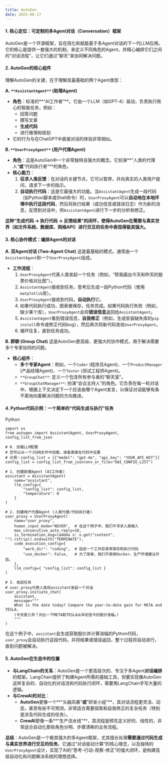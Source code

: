```yaml
---
title: AutoGen
date: 2025-06-17 
---
```


#### **1. 核心定位：可定制的多Agent对话（Conversation）框架**
AutoGen是一个开源框架，旨在简化和赋能基于多Agent对话的下一代LLM应用。它的核心是提供一套强大的机制，来定义不同角色的Agent，并精心编排它们之间的“对话流程”，让它们通过“聊天”来协同解决问题。

#### **2. AutoGen的核心组件**
理解AutoGen的关键，在于理解其最基础的两个Agent类型：

**A. **`**AssistantAgent**`** (助理Agent)**

+ **角色**：标准的**“AI工作者”**。它由一个LLM（如GPT-4）驱动，负责执行核心的智能任务，例如：
    - 回答问题
    - 撰写文章
    - **生成代码**
    - 进行推理和规划
+ 它的行为与在ChatGPT中直接对话的体验非常相似。

**B. **`**UserProxyAgent**`** (用户代理Agent)**

+ **角色**：这是AutoGen中一个非常独特且强大的概念。它扮演**“人类的代理人”**或**“代码执行者”**的角色。
+ **核心能力**：
    1. **征求人类反馈**：在对话的关键节点，它可以暂停，并向真实的人类用户提问，请求下一步的指示。
    2. **自动执行代码**：这是它最强大的功能。当`AssistantAgent`生成一段代码（如Python脚本或Shell命令）时，`UserProxyAgent`可以**自动地在本地环境中执行这段代码**，然后将执行结果（成功信息或错误日志）作为新的消息，反馈到对话中，供`AssistantAgent`进行下一步的分析和修正。

**这种“生成代码 -> 执行代码 -> 反馈结果”的闭环，使得AutoGen在需要与真实世界（如文件系统、数据库、网络API）进行交互的任务中表现得极其强大。**

#### **3. 核心协作模式：编排Agent的对话**
**A. 双Agent对话 (Two-Agent Chat)** 这是最基础的模式。通常由一个`AssistantAgent`和一个`UserProxyAgent`组成。

+ **工作流程**：
    1. `UserProxyAgent`代表人类发起一个任务（例如，“帮我画出今天和昨天的股票价格对比图”）。
    2. `AssistantAgent`接收到任务，思考后生成一段Python代码（使用`matplotlib`库）。
    3. `UserProxyAgent`接收到代码，**自动执行**它。
    4. 如果代码执行成功，图表被保存，任务完成。如果代码执行失败（例如，缺少某个库），`UserProxyAgent`会将**错误信息**返回给`AssistantAgent`。
    5. `AssistantAgent`看到错误信息，**自我修正**（例如，生成安装缺失库的`pip install`命令或修正代码bug），然后再次将新代码发给`UserProxyAgent`。
    6. 循环往复，直到任务成功。

**B. 群聊 (Group Chat)** 这是AutoGen更高级、更强大的协作模式，用于解决需要多个专家协同的问题。

+ **核心组件**：
    - **多个专家Agent**：例如，一个`Coder` (程序员Agent)、一个`ProductManager` (产品经理Agent)、一个`Tester` (测试工程师Agent)。
    - `**GroupChat**`: 定义一个包含所有参与者的“聊天室”。
    - `**GroupChatManager**`: 扮演“会议主持人”的角色。它负责在每一轮对话中，根据上下文决定下一个应该由哪个Agent发言，以保证对话能够有条不紊地向着解决问题的方向推进。

#### **4. Python代码示例：一个简单的“代码生成与执行”任务**
Python

```plain
import os
from autogen import AssistantAgent, UserProxyAgent, config_list_from_json

# 0. 加载LLM配置
# 您可以从一个JSON文件中加载，或者直接在代码中设置
# 示例：config_list = [{"model": "gpt-4o", "api_key": "YOUR_API_KEY"}]
config_list = config_list_from_json(env_or_file="OAI_CONFIG_LIST")

# 1. 创建助理Agent (AI工作者)
assistant = AssistantAgent(
    name="assistant",
    llm_config={
        "config_list": config_list,
        "temperature": 0
    }
)

# 2. 创建用户代理Agent (人类代理/代码执行者)
user_proxy = UserProxyAgent(
    name="user_proxy",
    human_input_mode="NEVER",  # 在这个例子中，我们不寻求人类输入
    max_consecutive_auto_reply=10,
    is_termination_msg=lambda x: x.get("content", "").rstrip().endswith("TERMINATE"),
    code_execution_config={
        "work_dir": "coding",  # 指定一个工作目录来保存和执行代码
        "use_docker": False,   # 为了简单，我们不使用Docker。生产环境建议开启。
    },
    llm_config={ "config_list": config_list }
)

# 3. 发起任务
# user_proxy代表人类向assistant发起一个对话
user_proxy.initiate_chat(
    assistant,
    message="""
    What is the date today? Compare the year-to-date gain for META and TESLA.
    (今天是几号？对比一下META和TESLA从年初至今的股价涨幅。)
    """
)
```

在这个例子中，`assistant`会生成获取股价并计算涨幅的Python代码，`user_proxy`会自动执行这段代码，并将结果或错误返回，整个过程将自动进行，直到问题被解决。

#### **5. AutoGen在生态中的位置**
+ **与LangChain的关系**：AutoGen是一个更高层次的、专注于多Agent**对话编排**的框架。LangChain提供了构建Agent所需的基础工具，但要实现像AutoGen这样复杂的、自动化的对话流和代码执行闭环，需要用LangChain手写大量的逻辑。
+ **与CrewAI的对比**：
    - **AutoGen**更像一个**“头脑风暴”**或**“研发小组”**，其对话流程更灵活、动态，甚至有些不可预测，非常适合需要探索和自我修正的复杂任务（特别是涉及代码生成的任务）。 .
    - **CrewAI**更像一条**“生产流水线”**，其流程是预先定义好的、线性的，非常适合自动化那些角色分明、步骤清晰的业务流程。

**总结**：AutoGen是一个极其强大的多Agent框架，尤其擅长处理**需要通过代码生成与真实世界进行交互的任务**。它通过“对话驱动计算”的核心理念，以及独特的`UserProxyAgent`设计，实现了AI的“思考-行动-观察-修正”的强大闭环，是构建高级自动化和问题解决系统的理想选择。

